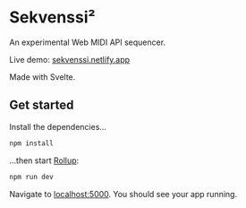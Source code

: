 # Sekvenssi²

An experimental Web MIDI API sequencer.

Live demo: [sekvenssi.netlify.app](https://sekvenssi.netlify.app/)

Made with Svelte.

## Get started

Install the dependencies...

```bash
npm install
```

...then start [Rollup](https://rollupjs.org):

```bash
npm run dev
```

Navigate to [localhost:5000](http://localhost:5000). You should see your app running.
